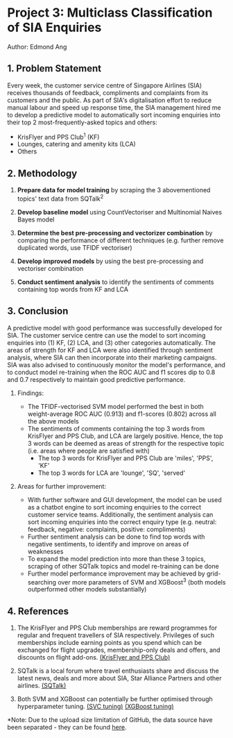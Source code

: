 # Project 3: Multiclass Classification of SIA Enquiries
Author: Edmond Ang

## 1. Problem Statement

Every week, the customer service centre of Singapore Airlines (SIA) receives thousands of feedback, compliments and complaints from its customers and the public. As part of SIA's digitalisation effort to reduce manual labour and speed up response time, the SIA management hired me to develop a predictive model to automatically sort incoming enquiries into their top 2 most-frequently-asked topics and others: 
- KrisFlyer and PPS Club<sup>1</sup> (KF)
- Lounges, catering and amenity kits (LCA)
- Others

## 2. Methodology

1. <b>Prepare data for model training</b> by scraping the 3 abovementioned topics' text data from SQTalk<sup>2</sup>

2. <b>Develop baseline model</b> using CountVectoriser and Multinomial Naives Bayes model

3. <b>Determine the best pre-processing and vectorizer combination</b> by comparing the performance of different techniques (e.g. further remove duplicated words, use TFIDF vectoriser)
    
4. <b>Develop improved models</b> by using the best pre-processing and vectoriser combination

5. <b>Conduct sentiment analysis</b> to identify the sentiments of comments containing top words from KF and LCA 

## 3. Conclusion

A predictive model with good performance was successfully developed for SIA. The customer service centre can use the model to sort incoming enquiries into (1) KF, (2) LCA, and (3) other categories automatically. The areas of strength for KF and LCA were also identified through sentiment analysis, where SIA can then incorporate into their marketing campaigns. SIA was also advised to continuously monitor the model's performance, and to conduct model re-training when the ROC AUC and f1 scores dip to 0.8 and 0.7 respectively to maintain good predictive performance.

1. Findings:
    - The TFIDF-vectorised SVM model performed the best in both weight-average ROC AUC (0.913) and f1-scores (0.802) across all the above models
    - The sentiments of comments containing the top 3 words from KrisFlyer and PPS Club, and LCA are largely positive. Hence, the top 3 words can be deemed as areas of strength for the respective topic (i.e. areas where people are satisfied with)
        - The top 3 words for KrisFlyer and PPS Club are 'miles', 'PPS', 'KF'
        - The top 3 words for LCA are 'lounge', 'SQ', 'served'
        
2. Areas for further improvement:

    - With further software and GUI development, the model can be used as a chatbot engine to sort incoming enquiries to the correct customer service teams. Additionally, the sentiment analysis can sort incoming enquiries into the correct enquiry type (e.g. neutral: feedback, negative: complaints, positive: compliments)
    - Further sentiment analysis can be done to find top words with negative sentiments, to identify and improve on areas of weaknesses
    - To expand the model prediction into more than these 3 topics, scraping of other SQTalk topics and model re-training can be done
    - Further model performance improvement may be achieved by grid-searching over more parameters of SVM and XGBoost<sup>3</sup> (both models outperformed other models substantially)

## 4. References

1. The KrisFlyer and PPS Club memberships are reward programmes for regular and frequent travellers of SIA respectively. Privileges of such memberships include earning points as you spend which can be exchanged for flight upgrades, membership-only deals and offers, and discounts on flight add-ons. [(KrisFlyer and PPS Club)](https://www.singaporeair.com/en_UK/us/ppsclub-krisflyer/)

2. SQTalk is a local forum where travel enthusiasts share and discuss the latest news, deals and more about SIA, Star Alliance Partners and other airlines. [(SQTalk)](http://www.sqtalk.com/forum/index.php)

3. Both SVM and XGBoost can potentially be further optimised through hyperparameter tuning. [(SVC tuning)](https://medium.com/all-things-ai/in-depth-parameter-tuning-for-svc-758215394769) [(XGBoost tuning)](https://towardsdatascience.com/xgboost-fine-tune-and-optimize-your-model-23d996fab663) 

\*Note: Due to the upload size limitation of GitHub, the data source have been separated - they can be found [here](https://drive.google.com/drive/folders/1IIywNaOOiJ_y2l8D7Nyv5xLrEFBGb0C7?usp=sharing).
